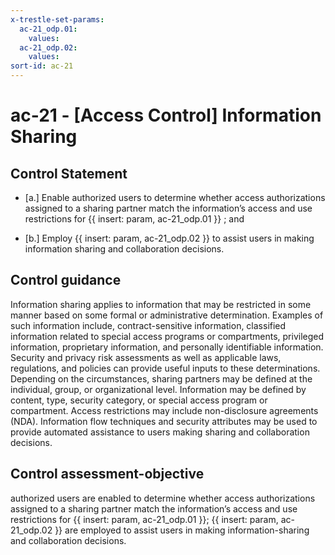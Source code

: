 ```yaml
---
x-trestle-set-params:
  ac-21_odp.01:
    values:
  ac-21_odp.02:
    values:
sort-id: ac-21
---
```


# ac-21 - \[Access Control\] Information Sharing

## Control Statement

- \[a.\] Enable authorized users to determine whether access authorizations assigned to a sharing partner match the information’s access and use restrictions for {{ insert: param, ac-21_odp.01 }} ; and

- \[b.\] Employ {{ insert: param, ac-21_odp.02 }} to assist users in making information sharing and collaboration decisions.

## Control guidance

Information sharing applies to information that may be restricted in some manner based on some formal or administrative determination. Examples of such information include, contract-sensitive information, classified information related to special access programs or compartments, privileged information, proprietary information, and personally identifiable information. Security and privacy risk assessments as well as applicable laws, regulations, and policies can provide useful inputs to these determinations. Depending on the circumstances, sharing partners may be defined at the individual, group, or organizational level. Information may be defined by content, type, security category, or special access program or compartment. Access restrictions may include non-disclosure agreements (NDA). Information flow techniques and security attributes may be used to provide automated assistance to users making sharing and collaboration decisions.

## Control assessment-objective

authorized users are enabled to determine whether access authorizations assigned to a sharing partner match the information’s access and use restrictions for {{ insert: param, ac-21_odp.01 }};
{{ insert: param, ac-21_odp.02 }} are employed to assist users in making information-sharing and collaboration decisions.
